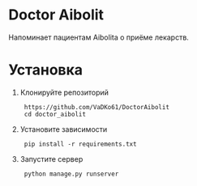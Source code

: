 # Doctor Aibolit

Напоминает пациентам Aibolita о приёме лекарств.

# Установка

1. Клонируйте репозиторий

        https://github.com/VaDKo61/DoctorAibolit
        cd doctor_aibolit

2. Установите зависимости

        pip install -r requirements.txt

3. Запустите сервер

        python manage.py runserver


